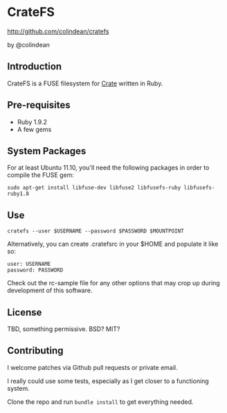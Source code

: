 CrateFS
=======

http://github.com/colindean/cratefs

by @colindean

Introduction
------------

CrateFS is a FUSE filesystem for [Crate](http://letscrate.com) written in Ruby.

Pre-requisites
--------------

* Ruby 1.9.2
* A few gems


System Packages
---------------
For at least Ubuntu 11.10, you'll need the following packages in order to 
compile the FUSE gem:

`sudo apt-get install libfuse-dev libfuse2 libfusefs-ruby libfusefs-ruby1.8`

Use
---

`cratefs --user $USERNAME --password $PASSWORD $MOUNTPOINT`

Alternatively, you can create .cratefsrc in your $HOME and populate it like so:

```
user: USERNAME
password: PASSWORD
```

Check out the rc-sample file for any other options that may crop up during 
development of this software.

License
-------

TBD, something permissive. BSD? MIT? 

Contributing
------------

I welcome patches via Github pull requests or private email.

I really could use some tests, especially as I get closer to a functioning
system.

Clone the repo and run `bundle install` to get everything needed.
